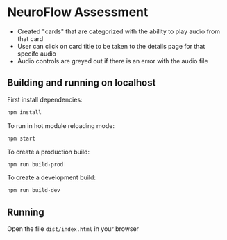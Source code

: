 # NeuroFlow Assessment

- Created "cards" that are categorized with the ability to play audio from that card
- User can click on card title to be taken to the details page for that specifc audio
- Audio controls are greyed out if there is an error with the audio file

## Building and running on localhost

First install dependencies:

```sh
npm install
```

To run in hot module reloading mode:

```sh
npm start
```

To create a production build:

```sh
npm run build-prod
```

To create a development build:

```sh
npm run build-dev
```

## Running

Open the file `dist/index.html` in your browser
